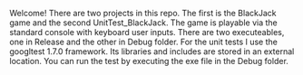 Welcome!
There are two projects in this repo.
The first is the BlackJack game and the second UnitTest_BlackJack.
The game is playable via the standard console with keyboard user inputs.
There are two executeables, one in Release and the other in Debug folder.
For the unit tests I use the googltest 1.7.0 framework. 
Its libraries and includes are stored in an external location.
You can run the test by executing the exe file in the Debug folder.


